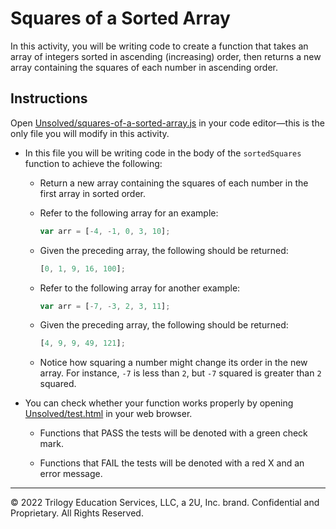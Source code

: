 # Squares of a Sorted Array

In this activity, you will be writing code to create a function that takes an array of integers sorted in ascending (increasing) order, then returns a new array containing the squares of each number in ascending order.

## Instructions

Open [Unsolved/squares-of-a-sorted-array.js](Unsolved/squares-of-a-sorted-array.js) in your code editor&mdash;this is the only file you will modify in this activity.

* In this file you will be writing code in the body of the `sortedSquares` function to achieve the following:

  * Return a new array containing the squares of each number in the first array in sorted order.

  * Refer to the following array for an example:

    ```js
    var arr = [-4, -1, 0, 3, 10];
    ```

  * Given the preceding array, the following should be returned:

    ```js
    [0, 1, 9, 16, 100];
    ```

  * Refer to the following array for another example:

     ```js
    var arr = [-7, -3, 2, 3, 11];
    ```

  * Given the preceding array, the following should be returned:

    ```js
    [4, 9, 9, 49, 121];
    ```

  * Notice how squaring a number might change its order in the new array. For instance, `-7` is less than `2`, but `-7` squared is greater than `2` squared.

* You can check whether your function works properly by opening [Unsolved/test.html](Unsolved/test.html) in your web browser.

  * Functions that PASS the tests will be denoted with a green check mark.

  * Functions that FAIL the tests will be denoted with a red X and an error message.

---
© 2022 Trilogy Education Services, LLC, a 2U, Inc. brand. Confidential and Proprietary. All Rights Reserved.
